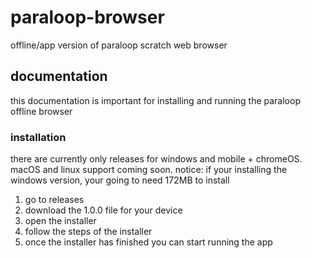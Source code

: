 # paraloop-browser
offline/app version of paraloop scratch web browser
## documentation
this documentation is important for installing and running the paraloop offline browser
### installation
there are currently only releases for windows and mobile + chromeOS. macOS and linux support coming soon.
notice: if your installing the windows version, your going to need 172MB to install
1. go to releases
2. download the 1.0.0 file for your device
3. open the installer
4. follow the steps of the installer
5. once the installer has finished you can start running the app
